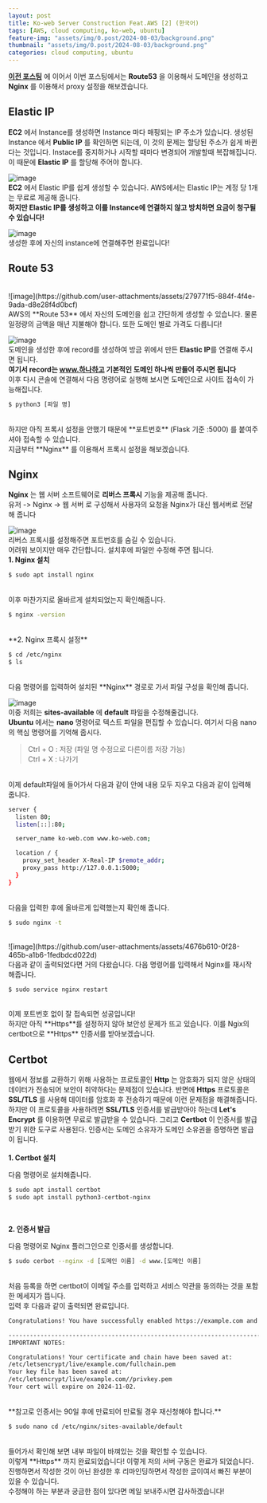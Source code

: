 ```yaml
---
layout: post
title: Ko-web Server Construction Feat.AWS [2] (한국어)
tags: [AWS, cloud computing, ko-web, ubuntu]
feature-img: "assets/img/0.post/2024-08-03/background.png"
thumbnail: "assets/img/0.post/2024-08-03/background.png"
categories: cloud computing, ubuntu
---
```


[**이전 포스팅**](https://koderwiki.github.io/cloud/computing,/ubuntu/2024/08/03/server-1.html) 에 이어서 이번 포스팅에서는 **Route53** 을 이용해서 도메인을 생성하고 **Nginx** 를 이용해서 proxy 설정을 해보겠습니다.

## Elastic IP

**EC2** 에서 Instance를 생성하면 Instance 마다 매핑되는 IP 주소가 있습니다. 생성된 Instance 에서 **Public IP** 를 확인하면 되는데, 이 것의 문제는 할당된 주소가 쉽게 바뀐다는 것입니다. Instace를 중지하거나 시작할 때마다 변경되어 개발할때 복잡해집니다.
<br>
이 때문에 **Elastic IP** 를 할당해 주어야 합니다.

![image](https://github.com/user-attachments/assets/5df79a92-c48d-406a-930f-cf301571cdb7)
<br>
**EC2** 에서 Elastic IP를 쉽게 생성할 수 있습니다. AWS에서는 Elastic IP는 계정 당 1개는 무료로 제공해 줍니다. <br>
**하지만 Elastic IP를 생성하고 이를 Instance에 연결하지 않고 방치하면 요금이 청구될 수 있습니다!**

![image](https://github.com/user-attachments/assets/6e3f9449-e69e-43bf-9bb8-dc232e2a7db1)
<br>
생성한 후에 자신의 instance에 연결해주면 완료입니다!

## Route 53
<br>
![image](https://github.com/user-attachments/assets/279771f5-884f-4f4e-9ada-d8e28f4d0bcf)
<br>
AWS의 **Route 53** 에서 자신의 도메인을 쉽고 간단하게 생성할 수 있습니다. 물론 일정량의 금액을 매년 지불해야 합니다. 또한 도메인 별로 가격도 다릅니다!

![image](https://github.com/user-attachments/assets/5e62cfaa-7a0f-4809-b076-1faa22b10f69)
<br>
도메인을 생성한 후에 record를 생성하여 방금 위에서 만든 **Elastic IP**를 연결해 주시면 됩니다.<br>
**여기서 record는 www.하나하고 기본적인 도메인 하나씩 만들어 주시면 됩니다**
<br>
이후 다시 콘솔에 연결해서 다음 명령어로 실행해 보시면 도메인으로 사이트 접속이 가능해집니다.

```bash
$ python3 [파일 명]
```
<br>
하지만 아직 프록시 설정을 안했기 때문에 **포트번호** (Flask 기준 :5000) 를 붙여주셔야 접속할 수 있습니다. <br>
지금부터 **Nginx** 를 이용해서 프록시 설정을 해보겠습니다.

## Nginx

**Nginx** 는 웹 서버 소프트웨어로 **리버스 프록시** 기능을 제공해 줍니다.<br>
유저 -> Nginx -> 웹 서버 로 구성해서 사용자의 요청을 Nginx가 대신 웹서버로 전달해 줍니다

![image](https://github.com/user-attachments/assets/dd38e4cd-1991-4860-bba4-6a65ebfafc44)
<br>
리버스 프록시를 설정해주면 포트번호를 숨길 수 있습니다. <br>
어려워 보이지만 매우 간단합니다. 설치후에 파일만 수정해 주면 됩니다.
<br>
**1. Nginx 설치**

```bash
$ sudo apt install nginx
```
<br>
이후 마찬가지로 올바르게 설치되었는지 확인해줍니다.

```bash
$ nginx -version
```
<br>
**2. Nginx 프록시 설정**

```bash
$ cd /etc/nginx
$ ls
```
<br>
다음 명령어를 입력하여 설치된 **Nginx** 경로로 가서 파일 구성을 확인해 줍니다.

![image](https://github.com/user-attachments/assets/04f5dfbe-16aa-4208-9dab-e29e83930bfe)
<br>
이중 저희는 **sites-available** 에 **default** 파일을 수정해줄겁니다.<br>
**Ubuntu** 에서는 **nano** 명령어로 텍스트 파일을 편집할 수 있습니다. 여기서 다음 nano의 핵심 명령어를 기억해 줍시다.<br>
> Ctrl + O  : 저장 (파일 명 수정으로 다른이름 저장 가능) <br>
> Ctrl + X : 나가기
<br>
이제 default파일에 들어가서 다음과 같이 안에 내용 모두 지우고 다음과 같이 입력해 줍니다.

```bash
server {
  listen 80;
  listen[::]:80;

  server_name ko-web.com www.ko-web.com;

  location / {
    proxy_set_header X-Real-IP $remote_addr;
    proxy_pass http://127.0.0.1:5000;
  }
}
```
<br>
다음을 입력한 후에 올바르게 입력했는지 확인해 줍니다.

```bash
$ sudo nginx -t
```
<br>
![image](https://github.com/user-attachments/assets/4676b610-0f28-465b-a1b6-1fedbdcd022d)
<br>
다음과 같이 출력되었다면 거의 다왔습니다. 다음 명령어를 입력해서 Nginx를 재시작 해줍니다.

```bash
$ sudo service nginx restart
```
<br>
이제 포트번호 없이 잘 접속되면 성공입니다!<br>
하지만 아직 **Https**를 설정하지 않아 보안성 문제가 뜨고 있습니다. 이를 Ngix의 certbot으로 **Https** 인증서를 받아보겠습니다.

## Certbot

웹에서 정보를 교환하기 위해 사용하는 프로토콜인 **Http** 는 암호화가 되지 않은 상태의 데이터가 전송되어 보안이 취약하다는 문제점이 있습니다. 반면에 **Https** 프로토콜은 **SSL/TLS** 를 사용해 데이터를 암호화 후 전송하기 때문에 이런 문제점을 해결해줍니다.<br>
하지만 이 프로토콜을 사용하려면 **SSL/TLS** 인증서를 발급받아야 하는데 **Let's Encrypt** 를 이용하면 무료로 발급받을 수 있습니다.
그리고 **Certbot** 이 인증서를 발급받기 위한 도구로 사용된다. 인증서는 도메인 소유자가 도메인 소유권을 증명하면 발급이 됩니다.
<br>
<br>
**1. Certbot 설치**

다음 명령어로 설치해줍니다.
<br>
```bash
$ sudo apt install certbot
$ sudo apt install python3-certbot-nginx
```
<br>

**2. 인증서 발급**

다음 명령어로 Nginx 플러그인으로 인증서를 생성합니다.

```bash
$ sudo cerbot --nginx -d [도메인 이름] -d www.[도메인 이름]
```
<br>
처음 등록을 하면 certbot이 이메일 주소를 입력하고 서비스 약관을 동의하는 것을 포함한 메세지가 뜹니다.<br>
입력 후 다음과 같이 출력되면 완료입니다.

```bash
Congratulations! You have successfully enabled https://example.com and https://www.example.com 

-------------------------------------------------------------------------------------
IMPORTANT NOTES: 

Congratulations! Your certificate and chain have been saved at: 
/etc/letsencrypt/live/example.com/fullchain.pem 
Your key file has been saved at: 
/etc/letsencrypt/live/example.com//privkey.pem
Your cert will expire on 2024-11-02.
```
<br>
**참고로 인증서는 90일 후에 만료되어 만료될 경우 재신청해야 합니다.**

```bash
$ sudo nano cd /etc/nginx/sites-available/default
```
<br>
들어가서 확인해 보면 내부 파일이 바껴있는 것을 확인할 수 있습니다.
<br>
이렇게 **Https** 까지 완료되었습니다! 이렇게 저의 서버 구동은 완료가 되었습니다. <br>
진행하면서 작성한 것이 아닌 완성한 후 리마인딩하면서 작성한 글이여서 빠진 부분이 있을 수 있습니다. <br>
수정해야 하는 부분과 궁금한 점이 있다면 메일 보내주시면 감사하겠습니다!














